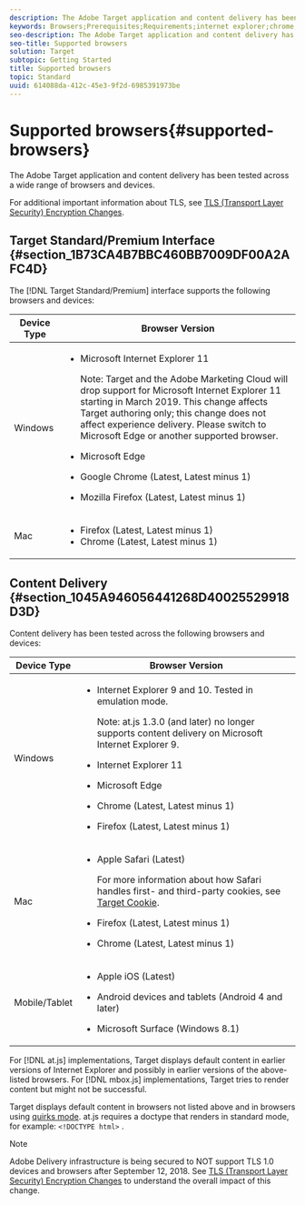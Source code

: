 ```yaml
---
description: The Adobe Target application and content delivery has been tested across a wide range of browsers and devices.
keywords: Browsers;Prerequisites;Requirements;internet explorer;chrome;firefox;safari;android;surface
seo-description: The Adobe Target application and content delivery has been tested across a wide range of browsers and devices.
seo-title: Supported browsers
solution: Target
subtopic: Getting Started
title: Supported browsers
topic: Standard
uuid: 614088da-412c-45e3-9f2d-6985391973be
---
```


# Supported browsers{#supported-browsers}

The Adobe Target application and content delivery has been tested across a wide range of browsers and devices.

For additional important information about TLS, see [TLS (Transport Layer Security) Encryption Changes](../../c-implementing-target/c-considerations-before-you-implement-target/tls-transport-layer-security-encryption.md#concept_CC1001E9D3AE4BABAF90B8311B0A6451).

## Target Standard/Premium Interface {#section_1B73CA4B7BBC460BB7009DF00A2AFC4D}

The [!DNL Target Standard/Premium] interface supports the following browsers and devices:

<table id="table_28F120EDC9714B60B315EA1ED0FF6582"> 
 <thead> 
  <tr> 
   <th colname="col2" class="entry"> Device Type </th> 
   <th colname="col3" class="entry"> Browser Version </th> 
  </tr>
 </thead>
 <tbody> 
  <tr> 
   <td colname="col2"> Windows </td> 
   <td colname="col3"> <p> 
     <ul id="ul_B6F9F5BC38E249ECA5AA512B94082BF9"> 
      <li id="li_5B63829413D24320AB812546794A7934"> <p>Microsoft Internet Explorer 11 </p> <p>Note: Target and the Adobe Marketing Cloud will drop support for Microsoft Internet Explorer 11 starting in March 2019. This change affects Target authoring only; this change does not affect experience delivery. Please switch to Microsoft Edge or another supported browser.</p></li> 
      <li id="li_BA7EF5BCBC4648B49839A8B4F31F9FBA"> <p>Microsoft Edge </p> </li> 
      <li id="li_9441697F249C4AB28E96FC1DC8A27B6F"> <p>Google Chrome (Latest, Latest minus 1) </p> </li> 
      <li id="li_BA8F65110C6643ADA40FB334F61EF36F"> <p>Mozilla Firefox (Latest, Latest minus 1) </p> </li> 
     </ul> </p> </td> 
  </tr> 
  <tr> 
   <td colname="col2"> Mac </td> 
   <td colname="col3"> <p> 
     <ul id="ul_BE238F7BB80742D98A361A3A9EFA0B05"> 
      <li id="li_B1D1E029963C4DBD8CD05D4E7F3D2395">Firefox (Latest, Latest minus 1) </li> 
      <li id="li_84EA2E024EB34E38AF302974FE7A1CAA">Chrome (Latest, Latest minus 1) </li> 
     </ul> </p> </td> 
  </tr> 
 </tbody> 
</table>

## Content Delivery {#section_1045A946056441268D40025529918D3D}

Content delivery has been tested across the following browsers and devices:

<table id="table_ED385191F8BC44549BF263090688840A"> 
 <thead> 
  <tr> 
   <th colname="col1" class="entry"> Device Type </th> 
   <th colname="col2" class="entry"> Browser Version </th> 
  </tr>
 </thead>
 <tbody> 
  <tr> 
   <td colname="col1"> Windows </td> 
   <td colname="col2"> <p> 
     <ul id="ul_86C7D2C185A14DDAA87E0A59B91431B9"> 
      <li id="li_865C65F014044440A800DD2306BD6453"> <p>Internet Explorer 9 and 10. Tested in emulation mode. </p> <p> <p>Note:  at.js 1.3.0 (and later) no longer supports content delivery on Microsoft Internet Explorer 9. </p> </p> </li> 
      <li id="li_409DEA504A4A4894B15EAADC7204B8BB"> <p> Internet Explorer 11 </p> </li> 
      <li id="li_84B7776717464FDDAB534189A85C217D"> <p>Microsoft Edge </p> </li> 
      <li id="li_91B58BFD0B5C491AB27F5D4241545EE7"> <p>Chrome (Latest, Latest minus 1) </p> </li> 
      <li id="li_E8C5BD70AAA449AE81A43D0AD3F62B56"> <p> Firefox (Latest, Latest minus 1) </p> </li> 
     </ul> </p> </td> 
  </tr> 
  <tr> 
   <td colname="col1"> Mac </td> 
   <td colname="col2"> <p> 
     <ul id="ul_550A4C0C8E384C48ADE8C9E38BB3662F"> 
      <li id="li_442E1CE6507146A795B774B8B28F1F3F"> <p>Apple Safari (Latest) </p> <p>For more information about how Safari handles first- and third-party cookies, see <a href="../../c-implementing-target/c-implementing-target-for-client-side-web/t-mbox-download/cookie-behavior.md#concept_4D8107E193B64168A3C0B85B51612991" format="dita" scope="local"> Target Cookie</a>. </p> </li> 
      <li id="li_81347CC1A29946EF9AFC4BBBEFEBBF74"> <p>Firefox (Latest, Latest minus 1) </p> </li> 
      <li id="li_642DBDCAB3F3423488D790C8D368961A"> <p>Chrome (Latest, Latest minus 1) </p> </li> 
     </ul> </p> </td> 
  </tr> 
  <tr> 
   <td colname="col1"> Mobile/Tablet </td> 
   <td colname="col2"> <p> 
     <ul id="ul_4747E73A79234E4E9B1AC1BA805475BB"> 
      <li id="li_75B42139B1F44B14800B752135E72181"> <p>Apple iOS (Latest) </p> </li> 
      <li id="li_F0EB81D5CCD14BF2A00ADC384EE7617A"> <p>Android devices and tablets (Android 4 and later) </p> </li> 
      <li id="li_18E1FF948A3D4869942F2E4DA0791B43"> <p>Microsoft Surface (Windows 8.1) </p> </li> 
     </ul> </p> </td> 
  </tr> 
 </tbody> 
</table>

For [!DNL at.js] implementations, Target displays default content in earlier versions of Internet Explorer and possibly in earlier versions of the above-listed browsers. For [!DNL mbox.js] implementations, Target tries to render content but might not be successful.

Target displays default content in browsers not listed above and in browsers using [quirks mode](https://en.wikipedia.org/wiki/Quirks_mode). at.js requires a doctype that renders in standard mode, for example: `<!DOCTYPE html>` .

>[!NOTE]
>
>Adobe Delivery infrastructure is being secured to NOT support TLS 1.0 devices and browsers after September 12, 2018. See [TLS (Transport Layer Security) Encryption Changes](../../c-implementing-target/c-considerations-before-you-implement-target/tls-transport-layer-security-encryption.md#concept_CC1001E9D3AE4BABAF90B8311B0A6451) to understand the overall impact of this change.
